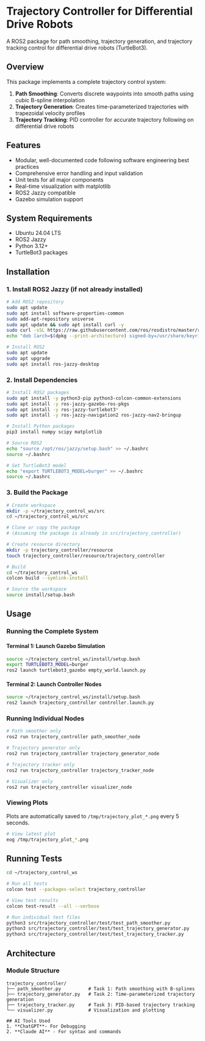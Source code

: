# Trajectory Controller for Differential Drive Robots

A ROS2 package for path smoothing, trajectory generation, and trajectory tracking control for differential drive robots (TurtleBot3).

## Overview

This package implements a complete trajectory control system:

1. **Path Smoothing**: Converts discrete waypoints into smooth paths using cubic B-spline interpolation
2. **Trajectory Generation**: Creates time-parameterized trajectories with trapezoidal velocity profiles
3. **Trajectory Tracking**: PID controller for accurate trajectory following on differential drive robots

## Features

-  Modular, well-documented code following software engineering best practices
-  Comprehensive error handling and input validation
-  Unit tests for all major components
-  Real-time visualization with matplotlib
-  ROS2 Jazzy compatible
-  Gazebo simulation support

## System Requirements

- Ubuntu 24.04 LTS
- ROS2 Jazzy
- Python 3.12+
- TurtleBot3 packages

## Installation

### 1. Install ROS2 Jazzy (if not already installed)
```bash
# Add ROS2 repository
sudo apt update
sudo apt install software-properties-common
sudo add-apt-repository universe
sudo apt update && sudo apt install curl -y
sudo curl -sSL https://raw.githubusercontent.com/ros/rosdistro/master/ros.key -o /usr/share/keyrings/ros-archive-keyring.gpg
echo "deb [arch=$(dpkg --print-architecture) signed-by=/usr/share/keyrings/ros-archive-keyring.gpg] http://packages.ros.org/ros2/ubuntu $(. /etc/os-release && echo $UBUNTU_CODENAME) main" | sudo tee /etc/apt/sources.list.d/ros2.list > /dev/null

# Install ROS2
sudo apt update
sudo apt upgrade
sudo apt install ros-jazzy-desktop
```

### 2. Install Dependencies
```bash
# Install ROS2 packages
sudo apt install -y python3-pip python3-colcon-common-extensions
sudo apt install -y ros-jazzy-gazebo-ros-pkgs
sudo apt install -y ros-jazzy-turtlebot3*
sudo apt install -y ros-jazzy-navigation2 ros-jazzy-nav2-bringup

# Install Python packages
pip3 install numpy scipy matplotlib

# Source ROS2
echo "source /opt/ros/jazzy/setup.bash" >> ~/.bashrc
source ~/.bashrc

# Set TurtleBot3 model
echo "export TURTLEBOT3_MODEL=burger" >> ~/.bashrc
source ~/.bashrc
```

### 3. Build the Package
```bash
# Create workspace
mkdir -p ~/trajectory_control_ws/src
cd ~/trajectory_control_ws/src

# Clone or copy the package
# (Assuming the package is already in src/trajectory_controller)

# Create resource directory
mkdir -p trajectory_controller/resource
touch trajectory_controller/resource/trajectory_controller

# Build
cd ~/trajectory_control_ws
colcon build --symlink-install

# Source the workspace
source install/setup.bash
```

## Usage

### Running the Complete System

#### Terminal 1: Launch Gazebo Simulation
```bash
source ~/trajectory_control_ws/install/setup.bash
export TURTLEBOT3_MODEL=burger
ros2 launch turtlebot3_gazebo empty_world.launch.py
```

#### Terminal 2: Launch Controller Nodes
```bash
source ~/trajectory_control_ws/install/setup.bash
ros2 launch trajectory_controller controller.launch.py
```

### Running Individual Nodes
```bash
# Path smoother only
ros2 run trajectory_controller path_smoother_node

# Trajectory generator only
ros2 run trajectory_controller trajectory_generator_node

# Trajectory tracker only
ros2 run trajectory_controller trajectory_tracker_node

# Visualizer only
ros2 run trajectory_controller visualizer_node
```

### Viewing Plots

Plots are automatically saved to `/tmp/trajectory_plot_*.png` every 5 seconds.
```bash
# View latest plot
eog /tmp/trajectory_plot_*.png
```

## Running Tests
```bash
cd ~/trajectory_control_ws

# Run all tests
colcon test --packages-select trajectory_controller

# View test results
colcon test-result --all --verbose

# Run individual test files
python3 src/trajectory_controller/test/test_path_smoother.py
python3 src/trajectory_controller/test/test_trajectory_generator.py
python3 src/trajectory_controller/test/test_trajectory_tracker.py
```

## Architecture

### Module Structure
````
trajectory_controller/
├── path_smoother.py          # Task 1: Path smoothing with B-splines
├── trajectory_generator.py   # Task 2: Time-parameterized trajectory generation
├── trajectory_tracker.py     # Task 3: PID-based trajectory tracking
└── visualizer.py             # Visualization and plotting

## AI Tools Used
1. **ChatGPT**- For Debugging
2. **Claude AI** - For syntax and commands
